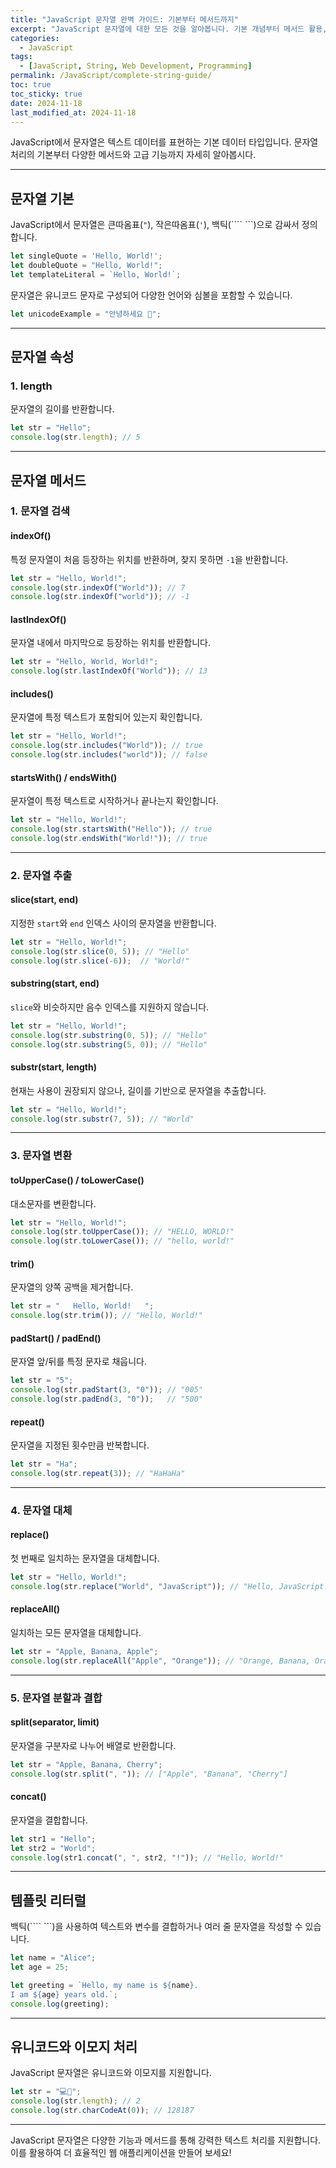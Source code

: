 ```yaml
---
title: "JavaScript 문자열 완벽 가이드: 기본부터 메서드까지"
excerpt: "JavaScript 문자열에 대한 모든 것을 알아봅니다. 기본 개념부터 메서드 활용, 템플릿 리터럴과 유니코드 처리까지 자세히 다뤄봅니다."
categories:
  - JavaScript
tags:
  - [JavaScript, String, Web Development, Programming]
permalink: /JavaScript/complete-string-guide/
toc: true
toc_sticky: true
date: 2024-11-18
last_modified_at: 2024-11-18
---
```


JavaScript에서 문자열은 텍스트 데이터를 표현하는 기본 데이터 타입입니다. 문자열 처리의 기본부터 다양한 메서드와 고급 기능까지 자세히 알아봅시다.

---

## **문자열 기본**
JavaScript에서 문자열은 큰따옴표(`"`), 작은따옴표(`'`), 백틱(```` ```)으로 감싸서 정의합니다.

```js
let singleQuote = 'Hello, World!';
let doubleQuote = "Hello, World!";
let templateLiteral = `Hello, World!`;
```

문자열은 유니코드 문자로 구성되어 다양한 언어와 심볼을 포함할 수 있습니다.

```js
let unicodeExample = "안녕하세요 🌟";
```

---

## **문자열 속성**

### **1. length**
문자열의 길이를 반환합니다.

```js
let str = "Hello";
console.log(str.length); // 5
```

---

## **문자열 메서드**

### **1. 문자열 검색**
#### **indexOf()**
특정 문자열이 처음 등장하는 위치를 반환하며, 찾지 못하면 `-1`을 반환합니다.

```js
let str = "Hello, World!";
console.log(str.indexOf("World")); // 7
console.log(str.indexOf("world")); // -1
```

#### **lastIndexOf()**
문자열 내에서 마지막으로 등장하는 위치를 반환합니다.

```js
let str = "Hello, World, World!";
console.log(str.lastIndexOf("World")); // 13
```

#### **includes()**
문자열에 특정 텍스트가 포함되어 있는지 확인합니다.

```js
let str = "Hello, World!";
console.log(str.includes("World")); // true
console.log(str.includes("world")); // false
```

#### **startsWith() / endsWith()**
문자열이 특정 텍스트로 시작하거나 끝나는지 확인합니다.

```js
let str = "Hello, World!";
console.log(str.startsWith("Hello")); // true
console.log(str.endsWith("World!")); // true
```

---

### **2. 문자열 추출**
#### **slice(start, end)**
지정한 `start`와 `end` 인덱스 사이의 문자열을 반환합니다.

```js
let str = "Hello, World!";
console.log(str.slice(0, 5)); // "Hello"
console.log(str.slice(-6));  // "World!"
```

#### **substring(start, end)**
`slice`와 비슷하지만 음수 인덱스를 지원하지 않습니다.

```js
let str = "Hello, World!";
console.log(str.substring(0, 5)); // "Hello"
console.log(str.substring(5, 0)); // "Hello"
```

#### **substr(start, length)**  
현재는 사용이 권장되지 않으나, 길이를 기반으로 문자열을 추출합니다.

```js
let str = "Hello, World!";
console.log(str.substr(7, 5)); // "World"
```

---

### **3. 문자열 변환**
#### **toUpperCase() / toLowerCase()**
대소문자를 변환합니다.

```js
let str = "Hello, World!";
console.log(str.toUpperCase()); // "HELLO, WORLD!"
console.log(str.toLowerCase()); // "hello, world!"
```

#### **trim()**
문자열의 양쪽 공백을 제거합니다.

```js
let str = "   Hello, World!   ";
console.log(str.trim()); // "Hello, World!"
```

#### **padStart() / padEnd()**
문자열 앞/뒤를 특정 문자로 채웁니다.

```js
let str = "5";
console.log(str.padStart(3, "0")); // "005"
console.log(str.padEnd(3, "0"));   // "500"
```

#### **repeat()**
문자열을 지정된 횟수만큼 반복합니다.

```js
let str = "Ha";
console.log(str.repeat(3)); // "HaHaHa"
```

---

### **4. 문자열 대체**
#### **replace()**
첫 번째로 일치하는 문자열을 대체합니다.

```js
let str = "Hello, World!";
console.log(str.replace("World", "JavaScript")); // "Hello, JavaScript!"
```

#### **replaceAll()**
일치하는 모든 문자열을 대체합니다.

```js
let str = "Apple, Banana, Apple";
console.log(str.replaceAll("Apple", "Orange")); // "Orange, Banana, Orange"
```

---

### **5. 문자열 분할과 결합**
#### **split(separator, limit)**
문자열을 구분자로 나누어 배열로 반환합니다.

```js
let str = "Apple, Banana, Cherry";
console.log(str.split(", ")); // ["Apple", "Banana", "Cherry"]
```

#### **concat()**
문자열을 결합합니다.

```js
let str1 = "Hello";
let str2 = "World";
console.log(str1.concat(", ", str2, "!")); // "Hello, World!"
```

---

## **템플릿 리터럴**
백틱(```` ```)을 사용하여 텍스트와 변수를 결합하거나 여러 줄 문자열을 작성할 수 있습니다.

```js
let name = "Alice";
let age = 25;

let greeting = `Hello, my name is ${name}.
I am ${age} years old.`;
console.log(greeting);
```

---

## **유니코드와 이모지 처리**
JavaScript 문자열은 유니코드와 이모지를 지원합니다.

```js
let str = "💻🌟";
console.log(str.length); // 2
console.log(str.charCodeAt(0)); // 128187
```

---

JavaScript 문자열은 다양한 기능과 메서드를 통해 강력한 텍스트 처리를 지원합니다. 이를 활용하여 더 효율적인 웹 애플리케이션을 만들어 보세요!

